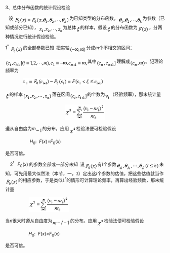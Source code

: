 <div class=Section1>
<p class=MsoNormal><span lang=EN-US>3</span><span lang=ZH-CN style='font-family:
宋体_GB2312'>、</span><span lang=ZH-CN style='font-family:宋体_GB2312'>总体分布函数的统计假设检验</span></p>
<p class=MsoNormal><b><span lang=EN-US style='font-family:宋体_GB2312'>&nbsp;&nbsp;
</span></b><span lang=ZH-CN style='font-family:宋体_GB2312'>设 </span><b><sub><span
lang=EN-US style='font-family:宋体_GB2312'><img width=175 height=24
src="res/17e9d95da129bdd93c34fb6cc6aaaa52_5859_files/image002.gif"
u1:shapes="_x0000_i1025" align=absmiddle></span></sub></b><span lang=ZH-CN
style='font-family:宋体_GB2312'>为已知类型的分布函数，</span><sub><span lang=EN-US
style='font-family:宋体_GB2312'><img width=77 height=24
src="res/17e9d95da129bdd93c34fb6cc6aaaa52_5859_files/image004.gif"
u1:shapes="_x0000_i1026" align=absmiddle></span></sub><span lang=ZH-CN
style='font-family:宋体_GB2312'>为参数（已知或部分已知），</span><sub><span lang=EN-US
style='font-family:宋体_GB2312'><img width=77 height=24
src="res/17e9d95da129bdd93c34fb6cc6aaaa52_5859_files/image006.gif"
u1:shapes="_x0000_i1027" align=absmiddle></span></sub><span lang=ZH-CN
style='font-family:宋体_GB2312'>为总体</span><sub><span lang=EN-US style='font-family:
宋体_GB2312'><img width=13 height=21
src="res/17e9d95da129bdd93c34fb6cc6aaaa52_5859_files/image008.gif"
u1:shapes="_x0000_i1028" align=absmiddle></span></sub><span lang=ZH-CN
style='font-family:宋体_GB2312'>的样本，假设</span><sub><span lang=EN-US
style='font-family:宋体_GB2312'><img width=13 height=21
src="res/17e9d95da129bdd93c34fb6cc6aaaa52_5859_files/image010.gif"
u1:shapes="_x0000_i1029" align=absmiddle></span></sub><span lang=ZH-CN
style='font-family:宋体_GB2312'>的分布函数为</span><sub><span lang=EN-US
style='font-family:宋体_GB2312'><img width=36 height=21
src="res/17e9d95da129bdd93c34fb6cc6aaaa52_5859_files/image012.gif"
u1:shapes="_x0000_i1030" align=absmiddle></span></sub><span lang=ZH-CN
style='font-family:宋体_GB2312'>，分两种情况进行统计假设检验。</span></p>
<p class=MsoNormal><span lang=EN-US>1<sup>°</sup> </span><sub><span lang=EN-US
style='font-family:宋体_GB2312'><img width=41 height=24
src="res/17e9d95da129bdd93c34fb6cc6aaaa52_5859_files/image014.gif"
u1:shapes="_x0000_i1031" align=absmiddle></span></sub><span lang=ZH-CN
style='font-family:宋体_GB2312'>的全部参数已知</span><span lang=EN-US style='font-family:
宋体_GB2312'>&nbsp; </span><span lang=ZH-CN style='font-family:宋体_GB2312'>把实轴</span><sub><span
lang=EN-US style='font-family:宋体_GB2312'><img width=53 height=21
src="res/17e9d95da129bdd93c34fb6cc6aaaa52_5859_files/image016.gif"
u1:shapes="_x0000_i1032" align=absmiddle></span></sub><span lang=ZH-CN
style='font-family:宋体_GB2312'>分成</span><i><span lang=EN-US>m</span></i><span
lang=ZH-CN style='font-family:宋体_GB2312'>个不相交的区间：</span></p>
<p class=MsoNormal><sub><span lang=EN-US style='font-family:宋体_GB2312'><img
width=260 height=24
src="res/17e9d95da129bdd93c34fb6cc6aaaa52_5859_files/image018.gif"
u1:shapes="_x0000_i1033" align=absmiddle></span></sub><span lang=ZH-CN
style='font-family:宋体_GB2312'>其中</span><sub><span lang=EN-US style='font-family:
宋体_GB2312'><img width=64 height=24
src="res/17e9d95da129bdd93c34fb6cc6aaaa52_5859_files/image020.gif"
u1:shapes="_x0000_i1034" align=absmiddle></span></sub><span lang=ZH-CN
style='font-family:宋体_GB2312'>理解成</span><sub><span lang=EN-US style='font-family:
宋体_GB2312'><img width=49 height=24
src="res/17e9d95da129bdd93c34fb6cc6aaaa52_5859_files/image022.gif"
u1:shapes="_x0000_i1035" align=absmiddle></span></sub><span lang=ZH-CN
style='font-family:宋体_GB2312'>。记理论频率为</span></p>
<p class=MsoNormal><span lang=EN-US style='font-family:宋体_GB2312'>&nbsp;&nbsp;&nbsp;&nbsp;&nbsp;&nbsp;&nbsp;&nbsp;&nbsp;&nbsp;&nbsp;&nbsp;&nbsp;&nbsp;&nbsp;
<sub><img width=255 height=24
src="res/17e9d95da129bdd93c34fb6cc6aaaa52_5859_files/image024.gif"
u1:shapes="_x0000_i1036"></sub></span></p>
<p class=MsoNormal><sub><span lang=EN-US style='font-family:宋体_GB2312'><img
width=13 height=21 src="res/17e9d95da129bdd93c34fb6cc6aaaa52_5859_files/image026.gif"
u1:shapes="_x0000_i1037" align=absmiddle></span></sub><span lang=ZH-CN
style='font-family:宋体_GB2312'>的样本</span><sub><span lang=EN-US style='font-family:
宋体_GB2312'><img width=93 height=24
src="res/17e9d95da129bdd93c34fb6cc6aaaa52_5859_files/image028.gif"
u1:shapes="_x0000_i1038" align=absmiddle></span></sub><span lang=ZH-CN
style='font-family:宋体_GB2312'>落在区间</span><sub><span lang=EN-US
style='font-family:宋体_GB2312'><img width=55 height=24
src="res/17e9d95da129bdd93c34fb6cc6aaaa52_5859_files/image030.gif"
u1:shapes="_x0000_i1039" align=absmiddle></span></sub><span lang=ZH-CN
style='font-family:宋体_GB2312'>的个数为</span><sub><span lang=EN-US
style='font-family:宋体_GB2312'><img width=16 height=24
src="res/17e9d95da129bdd93c34fb6cc6aaaa52_5859_files/image032.gif"
u1:shapes="_x0000_i1040" align=absmiddle></span></sub><span lang=ZH-CN
style='font-family:宋体_GB2312'>（经验频率），那末统计量</span></p>
<p class=MsoNormal align=center style='text-align:center'><sub><span
lang=EN-US style='font-family:宋体_GB2312'><img width=128 height=48
src="res/17e9d95da129bdd93c34fb6cc6aaaa52_5859_files/image034.gif"
u1:shapes="_x0000_i1041"></span></sub></p>
<p class=MsoNormal><span lang=ZH-CN style='font-family:宋体_GB2312'>遵从自由度为</span><i><span
lang=EN-US>m<sub><img width=21 height=17
src="res/17e9d95da129bdd93c34fb6cc6aaaa52_5859_files/image036.gif"
u1:shapes="_x0000_i1042" align=absmiddle></sub></span></i><span lang=ZH-CN
style='font-family:宋体_GB2312'>的分布，应用</span><sub><span lang=EN-US
style='font-family:宋体_GB2312'><img width=23 height=24
src="res/17e9d95da129bdd93c34fb6cc6aaaa52_5859_files/image038.gif"
u1:shapes="_x0000_i1043" align=absmiddle></span></sub><span lang=ZH-CN
style='font-family:宋体_GB2312'>检验法便可检验假设</span></p>
<p class=MsoNormal><span lang=EN-US style='font-family:宋体_GB2312'>&nbsp;&nbsp;&nbsp;&nbsp;&nbsp;&nbsp;&nbsp;&nbsp;&nbsp;&nbsp;&nbsp;&nbsp;&nbsp;&nbsp;&nbsp;&nbsp;&nbsp;&nbsp;&nbsp;&nbsp;&nbsp;
</span><i><span lang=EN-US>H</span></i><sub><span lang=EN-US>0</span></sub><span
lang=EN-US>: <i>&nbsp;F</i>(<i>x</i>)<i>=F</i><sub>0</sub>(<i>x</i>)</span></p>
<p class=MsoNormal><span lang=ZH-CN style='font-family:宋体_GB2312'>是否可信。</span></p>
<p class=MsoNormal><span lang=EN-US style='font-family:宋体_GB2312'>&nbsp; </span><span
lang=EN-US>&nbsp;&nbsp;2<sup>°&nbsp;&nbsp; </sup><i>F</i><sub>0</sub>(<i>x</i>)</span><span
lang=EN-US style='font-family:宋体_GB2312'> </span><span lang=ZH-CN
style='font-family:宋体_GB2312'>的参数全部或一部分未知</span><span lang=EN-US
style='font-family:宋体_GB2312'>&nbsp; </span><span lang=ZH-CN style='font-family:
宋体_GB2312'>设</span><sub><span lang=EN-US style='font-family:宋体_GB2312'><img
width=41 height=24 src="res/17e9d95da129bdd93c34fb6cc6aaaa52_5859_files/image040.gif"
u1:shapes="_x0000_i1044" align=absmiddle></span></sub><span lang=ZH-CN
style='font-family:宋体_GB2312'>有</span><i><span lang=EN-US>l</span></i><span
lang=ZH-CN style='font-family:宋体_GB2312'>个参数</span><sub><span lang=EN-US
style='font-family:宋体_GB2312'><img width=136 height=25
src="res/17e9d95da129bdd93c34fb6cc6aaaa52_5859_files/image042.gif"
u1:shapes="_x0000_i1045" align=absmiddle></span></sub><span lang=ZH-CN
style='font-family:宋体_GB2312'>未知，可先用最大似然法（本节，一，</span><span lang=EN-US
style='font-family:宋体_GB2312'>3</span><span lang=ZH-CN style='font-family:宋体_GB2312'>）定出这</span><i><span
lang=EN-US>l</span></i><span lang=ZH-CN style='font-family:宋体_GB2312'>个参数的估值，把这些估值就当作</span><sub><span
lang=EN-US style='font-family:宋体_GB2312'><img width=41 height=24
src="res/17e9d95da129bdd93c34fb6cc6aaaa52_5859_files/image044.gif"
u1:shapes="_x0000_i1046" align=absmiddle></span></sub><span lang=ZH-CN
style='font-family:宋体_GB2312'>的相应参数，于是类似</span><span lang=EN-US
style='font-family:宋体_GB2312'>1</span><sup><span lang=EN-US>°</span></sup><span
lang=ZH-CN style='font-family:宋体_GB2312'>的情形可计算理论频率，再算出经验频数，那末统计量</span></p>
<p class=MsoNormal><span lang=EN-US style='font-family:宋体_GB2312'>&nbsp;&nbsp;&nbsp;&nbsp;&nbsp;&nbsp;&nbsp;&nbsp;&nbsp;&nbsp;&nbsp;&nbsp;&nbsp;&nbsp;&nbsp;&nbsp;&nbsp;&nbsp;&nbsp;&nbsp;
<sub><img width=128 height=48
src="res/17e9d95da129bdd93c34fb6cc6aaaa52_5859_files/image045.gif"
u1:shapes="_x0000_i1073"></sub></span></p>
<p class=MsoNormal><span lang=ZH-CN style='font-family:宋体_GB2312'>当</span><i><span
lang=EN-US>n</span></i><span lang=ZH-CN style='font-family:宋体_GB2312'>很大时遵从自由度为</span><i><sub><span
lang=EN-US><img width=57 height=19
src="res/17e9d95da129bdd93c34fb6cc6aaaa52_5859_files/image047.gif"
u1:shapes="_x0000_i1074" align=absmiddle></span></sub></i><span lang=ZH-CN
style='font-family:宋体_GB2312'>的分布。应用</span><sub><span lang=EN-US
style='font-family:宋体_GB2312'><img width=23 height=24
src="res/17e9d95da129bdd93c34fb6cc6aaaa52_5859_files/image049.gif"
u1:shapes="_x0000_i1075" align=absmiddle></span></sub><span lang=ZH-CN
style='font-family:宋体_GB2312'>检验法便可检验假设</span></p>
<p class=MsoNormal><span lang=EN-US style='font-family:宋体_GB2312'>&nbsp;&nbsp;&nbsp;&nbsp;&nbsp;&nbsp;&nbsp;&nbsp;&nbsp;&nbsp;&nbsp;&nbsp;&nbsp;&nbsp;&nbsp;&nbsp;&nbsp;&nbsp;&nbsp;&nbsp;
</span><i><span lang=EN-US>H</span></i><sub><span lang=EN-US>0</span></sub><span
lang=EN-US>:&nbsp; <i>F</i>(<i>x</i>)<i>=F</i><sub>0</sub>(<i>x</i>)</span></p>
<p class=MsoNormal><span lang=ZH-CN style='font-family:宋体_GB2312'>是否可信。</span></p>
</div>